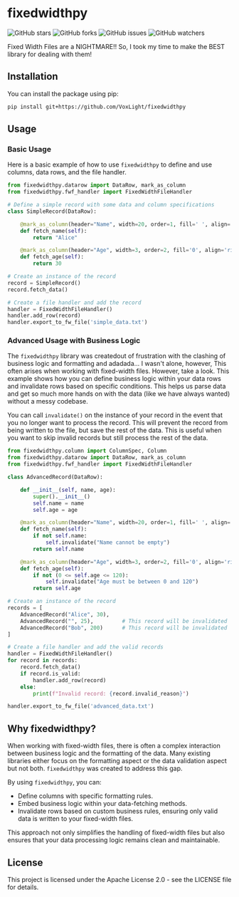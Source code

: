 # fixedwidthpy

![GitHub stars](https://img.shields.io/github/stars/VoxLight/fixedwidthpy)
![GitHub forks](https://img.shields.io/github/forks/VoxLight/fixedwidthpy)
![GitHub issues](https://img.shields.io/github/issues/VoxLight/fixedwidthpy)
![GitHub watchers](https://img.shields.io/github/watchers/VoxLight/fixedwidthpy)

Fixed Width Files are a NIGHTMARE!! So, I took my time to make the BEST library for dealing with them!

## Installation

You can install the package using pip:

```bash
pip install git+https://github.com/VoxLight/fixedwidthpy
```

## Usage

### Basic Usage

Here is a basic example of how to use `fixedwidthpy` to define and use columns, data rows, and the file handler.

```python
from fixedwidthpy.datarow import DataRow, mark_as_column
from fixedwidthpy.fwf_handler import FixedWidthFileHandler

# Define a simple record with some data and column specifications
class SimpleRecord(DataRow):

    @mark_as_column(header="Name", width=20, order=1, fill=' ', align='left')
    def fetch_name(self):
        return "Alice"

    @mark_as_column(header="Age", width=3, order=2, fill='0', align='right')
    def fetch_age(self):
        return 30

# Create an instance of the record
record = SimpleRecord()
record.fetch_data()

# Create a file handler and add the record
handler = FixedWidthFileHandler()
handler.add_row(record)
handler.export_to_fw_file('simple_data.txt')
```

### Advanced Usage with Business Logic

The `fixedwidthpy` library was createdout of frustration with the clashing of business logic and formatting and adadada... I wasn't alone, however, This often arises when working with fixed-width files. However, take a look. This example shows how you can define business logic within your data rows and invalidate rows based on specific conditions. This helps us parse data and get so much more hands on with the data (like we have always wanted) without a messy codebase.

You can call `invalidate()` on the instance of your record in the event that you no longer want to process the record. This will prevent the record from being written to the file, but save the rest of the data. This is useful when you want to skip invalid records but still process the rest of the data.

```python
from fixedwidthpy.column import ColumnSpec, Column
from fixedwidthpy.datarow import DataRow, mark_as_column
from fixedwidthpy.fwf_handler import FixedWidthFileHandler

class AdvancedRecord(DataRow):

    def __init__(self, name, age):
        super().__init__()
        self.name = name
        self.age = age

    @mark_as_column(header="Name", width=20, order=1, fill=' ', align='left')
    def fetch_name(self):
        if not self.name:
            self.invalidate("Name cannot be empty")
        return self.name

    @mark_as_column(header="Age", width=3, order=2, fill='0', align='right')
    def fetch_age(self):
        if not (0 <= self.age <= 120):
            self.invalidate("Age must be between 0 and 120")
        return self.age

# Create an instance of the record
records = [
    AdvancedRecord("Alice", 30),
    AdvancedRecord("", 25),         # This record will be invalidated
    AdvancedRecord("Bob", 200)      # This record will be invalidated
]

# Create a file handler and add the valid records
handler = FixedWidthFileHandler()
for record in records:
    record.fetch_data()
    if record.is_valid:
        handler.add_row(record)
    else:
        print(f"Invalid record: {record.invalid_reason}")

handler.export_to_fw_file('advanced_data.txt')
```

## Why fixedwidthpy?

When working with fixed-width files, there is often a complex interaction between business logic and the formatting of the data. Many existing libraries either focus on the formatting aspect or the data validation aspect but not both. `fixedwidthpy` was created to address this gap.

By using `fixedwidthpy`, you can:

- Define columns with specific formatting rules.
- Embed business logic within your data-fetching methods.
- Invalidate rows based on custom business rules, ensuring only valid data is written to your fixed-width files.

This approach not only simplifies the handling of fixed-width files but also ensures that your data processing logic remains clean and maintainable.

## License

This project is licensed under the Apache License 2.0 - see the LICENSE file for details.
